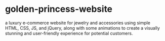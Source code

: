 # golden-princess-website
a luxury e-commerce website for jewelry and accessories using simple HTML, CSS, JS, and jQuery, along with some animations to create a visually stunning and user-friendly experience for potential customers.

